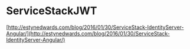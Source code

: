 # ServiceStackJWT
[http://estynedwards.com/blog/2016/01/30/ServiceStack-IdentityServer-Angular/](http://estynedwards.com/blog/2016/01/30/ServiceStack-IdentityServer-Angular/)
